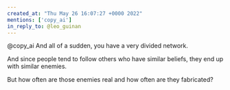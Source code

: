 ```yaml
---
created_at: "Thu May 26 16:07:27 +0000 2022"
mentions: ['copy_ai']
in_reply_to: @leo_guinan
---
```


@copy_ai And all of a sudden, you have a very divided network.

And since people tend to follow others who have similar beliefs, they end up with similar enemies.

But how often are those enemies real and how often are they fabricated?